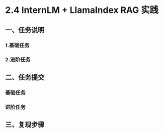 # 2.4 InternLM + LlamaIndex RAG 实践

## 一、任务说明

### 1.基础任务

### 2.进阶任务


## 二、任务提交

### 基础任务

### 进阶任务

## 三、复现步骤

